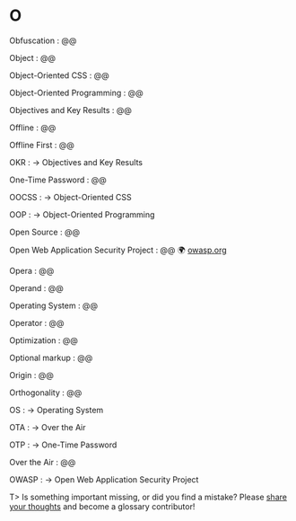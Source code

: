 # O

Obfuscation
: @@

Object
: @@

Object-Oriented CSS
: @@

Object-Oriented Programming
: @@

Objectives and Key Results
: @@

Offline
: @@

Offline First
: @@

OKR
: → Objectives and Key Results

One-Time Password
: @@

OOCSS
: → Object-Oriented CSS

OOP
: → Object-Oriented Programming

Open Source
: @@

Open Web Application Security Project
: @@ 🌍&nbsp;[owasp.org](https://www.owasp.org/)

Opera
: @@

Operand
: @@

Operating System
: @@

Operator
: @@

Optimization
: @@

Optional markup
: @@

Origin
: @@

Orthogonality
: @@

OS
: → Operating System

OTA
: → Over the Air

OTP
: → One-Time Password

Over the Air
: @@

OWASP
: → Open Web Application Security Project

T> Is something important missing, or did you find a mistake? Please [share your thoughts](https://github.com/j9t/web-development-glossary/blob/master/manuscript/o.md) and become a glossary&nbsp;contributor!